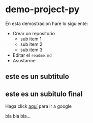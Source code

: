 # demo-project-py

En esta demostracion hare lo siguiente:
* Crear un repositorio
  - sub item 1
  - sub item 2
  - sub item 3
* Editar el ``readme.md``
* Asustarme

## este es un subtitulo

## este es un subitulo final

Haga click [aquí](https://www.google.com.co) para ir a google

bla bla bla...


